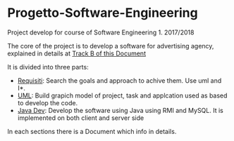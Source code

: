 # Progetto-Software-Engineering
 Project develop for course of Software Engineering 1. 2017/2018

The core of the project is to develop a software for advertising agency, explained in details at [Track B of this Document](https://github.com/Konsov/Progetto-Software-Engineering/blob/main/Temi%20Prova%20Finale%20swENG.pdf)

It is divided into three parts:
- [Requisiti](https://github.com/Konsov/Progetto-Software-Engineering/tree/main/Requisiti): Search the goals and approach to achive them. Use uml and I*.
- [UML](https://github.com/Konsov/Progetto-Software-Engineering/edit/main/README.md): Build grapich model of project, task and applcation used as based to develop the code.
- [Java Dev](https://github.com/Konsov/Progetto-Software-Engineering/tree/main/Java): Develop the software using Java using RMI and MySQL. It is implemented on both client and server side

In each sections there is a Document which info in details.
